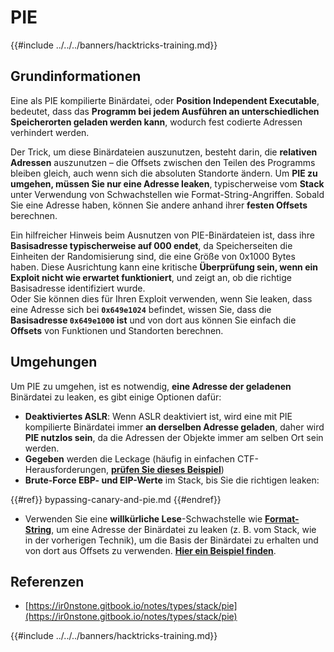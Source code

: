 # PIE

{{#include ../../../banners/hacktricks-training.md}}

## Grundinformationen

Eine als PIE kompilierte Binärdatei, oder **Position Independent Executable**, bedeutet, dass das **Programm bei jedem Ausführen an unterschiedlichen Speicherorten geladen werden kann**, wodurch fest codierte Adressen verhindert werden.

Der Trick, um diese Binärdateien auszunutzen, besteht darin, die **relativen Adressen** auszunutzen – die Offsets zwischen den Teilen des Programms bleiben gleich, auch wenn sich die absoluten Standorte ändern. Um **PIE zu umgehen, müssen Sie nur eine Adresse leaken**, typischerweise vom **Stack** unter Verwendung von Schwachstellen wie Format-String-Angriffen. Sobald Sie eine Adresse haben, können Sie andere anhand ihrer **festen Offsets** berechnen.

Ein hilfreicher Hinweis beim Ausnutzen von PIE-Binärdateien ist, dass ihre **Basisadresse typischerweise auf 000 endet**, da Speicherseiten die Einheiten der Randomisierung sind, die eine Größe von 0x1000 Bytes haben. Diese Ausrichtung kann eine kritische **Überprüfung sein, wenn ein Exploit nicht wie erwartet funktioniert**, und zeigt an, ob die richtige Basisadresse identifiziert wurde.\
Oder Sie können dies für Ihren Exploit verwenden, wenn Sie leaken, dass eine Adresse sich bei **`0x649e1024`** befindet, wissen Sie, dass die **Basisadresse `0x649e1000` ist** und von dort aus können Sie einfach die **Offsets** von Funktionen und Standorten berechnen.

## Umgehungen

Um PIE zu umgehen, ist es notwendig, **eine Adresse der geladenen** Binärdatei zu leaken, es gibt einige Optionen dafür:

- **Deaktiviertes ASLR**: Wenn ASLR deaktiviert ist, wird eine mit PIE kompilierte Binärdatei immer **an derselben Adresse geladen**, daher wird **PIE nutzlos sein**, da die Adressen der Objekte immer am selben Ort sein werden.
- **Gegeben** werden die Leckage (häufig in einfachen CTF-Herausforderungen, [**prüfen Sie dieses Beispiel**](https://ir0nstone.gitbook.io/notes/types/stack/pie/pie-exploit))
- **Brute-Force EBP- und EIP-Werte** im Stack, bis Sie die richtigen leaken:


{{#ref}}
bypassing-canary-and-pie.md
{{#endref}}

- Verwenden Sie eine **willkürliche Lese**-Schwachstelle wie [**Format-String**](../../format-strings/index.html), um eine Adresse der Binärdatei zu leaken (z. B. vom Stack, wie in der vorherigen Technik), um die Basis der Binärdatei zu erhalten und von dort aus Offsets zu verwenden. [**Hier ein Beispiel finden**](https://ir0nstone.gitbook.io/notes/types/stack/pie/pie-bypass).

## Referenzen

- [https://ir0nstone.gitbook.io/notes/types/stack/pie](https://ir0nstone.gitbook.io/notes/types/stack/pie)

{{#include ../../../banners/hacktricks-training.md}}
